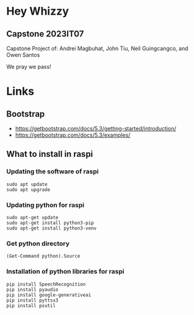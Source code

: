 # Hey Whizzy
## Capstone 2023IT07
Capstone Project of:
Andrei Magbuhat, John Tiu, Neil Guingcangco, and Owen Santos

We pray we pass!

# Links

## Bootstrap
- https://getbootstrap.com/docs/5.3/getting-started/introduction/
- https://getbootstrap.com/docs/5.3/examples/

## What to install in raspi

### Updating the software of raspi
```
sudo apt update
sudo apt upgrade
```

### Updating python for raspi
```
sudo apt-get update
sudo apt-get install python3-pip
sudo apt-get install python3-venv
```

### Get python directory
```
(Get-Command python).Source
```

### Installation of python libraries for raspi
```
pip install SpeechRecognition
pip install pyaudio
pip install google-generativeai
pip install pyttsx3
pip install psutil
```
